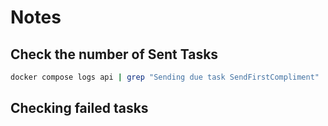# Notes

## Check the number of Sent Tasks
```bash
docker compose logs api | grep "Sending due task SendFirstCompliment" | wc -l # assumes logs are only available for `today`
```

## Checking failed tasks